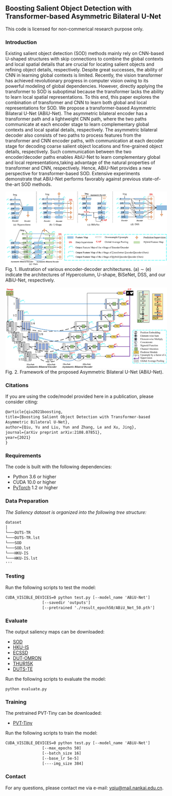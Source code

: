 ## Boosting Salient Object Detection with Transformer-based Asymmetric Bilateral U-Net

This code is licensed for non-commerical research purpose only.

### Introduction

Existing salient object detection (SOD) methods mainly rely on CNN-based U-shaped structures with skip connections to combine the global contexts and local spatial details that are crucial for locating salient objects and refining object details, respectively. Despite great successes, the ability of CNN in learning global contexts is limited. Recently, the vision transformer has achieved revolutionary progress in computer vision owing to its powerful modeling of global dependencies. However, directly applying the transformer to SOD is suboptimal because the transformer lacks the ability to learn local spatial representations. To this end, this paper explores the combination of transformer and CNN to learn both global and local representations for SOD. We propose a transformer-based Asymmetric Bilateral U-Net (ABiU-Net). The asymmetric bilateral encoder has a transformer path and a lightweight CNN path, where the two paths communicate at each encoder stage to learn complementary global contexts and local spatial details, respectively. The asymmetric bilateral decoder also consists of two paths to process features from the transformer and CNN encoder paths, with communication at each decoder stage for decoding coarse salient object locations and fine-grained object details, respectively. Such communication between the two encoder/decoder paths enables AbiU-Net to learn complementary global and local representations,taking advantage of the natural properties of transformer and CNN, respectively. Hence, ABiU-Net provides a new perspective for transformer-based SOD. Extensive experiments demonstrate that ABiU-Net performs favorably against previous state-of-the-art SOD methods.


![ABiU-Net](figures/arch.jpg)
Fig. 1. Illustration of various encoder-decoder architectures. (a) ∼ (e) indicate the architectures of Hypercolumn, U-shape, BiSeNet, DSS, and our ABiU-Net, respectively.

![Encoder-decoder Architectures](figures/frame.jpg)
Fig. 2. Framework of the proposed Asymmetric Bilateral U-Net (ABiU-Net).



### Citations

If you are using the code/model provided here in a publication, please consider citing:
   
    @article{qiu2021boosting,
    title={Boosting Salient Object Detection with Transformer-based Asymmetric Bilateral U-Net},
    author={Qiu, Yu and Liu, Yun and Zhang, Le and Xu, Jing},
    journal={arXiv preprint arXiv:2108.07851},
    year={2021}
    }

### Requirements

The code is built with the following dependencies:

- Python 3.6 or higher
- CUDA 10.0 or higher
- [PyTorch](https://pytorch.org/) 1.2 or higher

### Data Preparation

*The Saliency dataset is organized into the following tree structure:*
```
dataset
│
└───DUTS-TR
└───DUTS-TR.lst
└───SOD
└───SOD.lst
└───HKU-IS
└───HKU-IS.lst
'''
```


### Testing
Run the following scripts to test the model:
```
CUDA_VISIBLE_DEVICES=0 python test.py [--model_name 'ABiU-Net']
                [--savedir 'outputs']
                [--pretrained './result_epoch50/ABiU_Net_50.pth']
```


### Evaluate
The output saliency maps can be downloaded:
- [SOD](https://drive.google.com/file/d/1x0uVY-MFz2o0Ymlm0hpYyYqlZeXD9KSY/view?usp=sharing)
- [HKU-IS](https://drive.google.com/file/d/1EeUU8hUZmjs80Bdon1WOW2AkRn07QG0f/view?usp=sharing)
- [ECSSD](https://drive.google.com/file/d/1tfDuYEtneCuy7o8pIMvcuvzPwmVVNbrC/view?usp=sharing)
- [DUT-OMRON](https://drive.google.com/file/d/149bV1eoKKOwWKwa2GlVAkkvSY2ZV2CZ5/view?usp=sharing)
- [THUR15K](https://drive.google.com/file/d/1FTZpW-92S7S-1E-bfSWOAcwawrWdCNJW/view?usp=sharing)
- [DUTS-TE](https://drive.google.com/file/d/1lzYCzO6T-P2M9Krz9kdqLF7KOyxY7phq/view?usp=sharing)

Run the following scripts to evaluate the model:
```
python evaluate.py
```

### Training
The pretrained PVT-Tiny can be downloaded:
- [PVT-Tiny](https://drive.google.com/file/d/1BYalud8jo6u7Whh305bRzzWJNVX4yL__/view?usp=sharing)

Run the following scripts to train the model:

```
CUDA_VISIBLE_DEVICES=0 python test.py [--model_name 'ABiU-Net']
                [--max_epochs 50]
                [--batch_size 16]
                [--base_lr 5e-5]
                [----img_size 384]
```

### Contact

For any questions, please contact me via e-mail: yqiu@mail.nankai.edu.cn.
